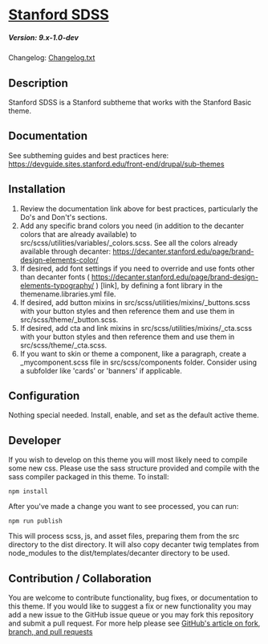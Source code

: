 # [Stanford SDSS](https://github.com/SU-SWS/sdss_subtheme)
##### Version: 9.x-1.0-dev

Changelog: [Changelog.txt](CHANGELOG.txt)

Description
---

Stanford SDSS is a Stanford subtheme that works with the Stanford Basic theme.

Documentation
---
See subtheming guides and best practices here:
https://devguide.sites.stanford.edu/front-end/drupal/sub-themes

Installation
---
1. Review the documentation link above for best practices, particularly the Do's and Don't's sections.
2. Add any specific brand colors you need (in addition to the decanter colors that are already available) to src/scss/utilities/variables/_colors.scss.
See all the colors already available through decanter: https://decanter.stanford.edu/page/brand-design-elements-color/
3. If desired, add font settings if you need to override and use fonts other than decanter fonts ( https://decanter.stanford.edu/page/brand-design-elements-typography/ ) [link],
by defining a font library in the themename.libraries.yml file.
4. If desired, add button mixins in src/scss/utilities/mixins/_buttons.scss with your button styles and then reference them and use them in src/scss/theme/_button.scss.
5. If desired, add cta and link mixins in src/scss/utilities/mixins/_cta.scss with your button styles and then reference them and use them in src/scss/theme/_cta.scss.
6. If you want to skin or theme a component, like a paragraph, create a _mycomponent.scss file in src/scss/components folder. Consider using a subfolder like 'cards' or 'banners' if applicable.

Configuration
---

Nothing special needed. Install, enable, and set as the default active theme.

Developer
---

If you wish to develop on this theme you will most likely need to compile some new css. Please use the sass structure provided and compile with the sass compiler packaged in this theme. To install:

```
npm install
```
After you've made a change you want to see processed, you can run:
```
npm run publish
```
This will process scss, js, and asset files, preparing them from the src directory to the dist directory.
It will also copy decanter twig templates from node_modules to the dist/templates/decanter directory to be used.

Contribution / Collaboration
---

You are welcome to contribute functionality, bug fixes, or documentation to this theme. If you would like to suggest a fix or new functionality you may add a new issue to the GitHub issue queue or you may fork this repository and submit a pull request. For more help please see [GitHub's article on fork, branch, and pull requests](https://help.github.com/articles/using-pull-requests)

